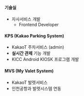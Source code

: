 #### 기술실
  - 자사서비스 개발
    - Frontend Developer

#### KPS (Kakao Parking System)
  - KakaoT 주차서비스 (admin)
  - **실시간 관제** 기능 개발
  - KICC Android KIOSK 프로그램 개발

#### MVS (My Valet System)
  - KakaoT 발렛서비스
  - 인천공항과 발렛시스템 연동 
